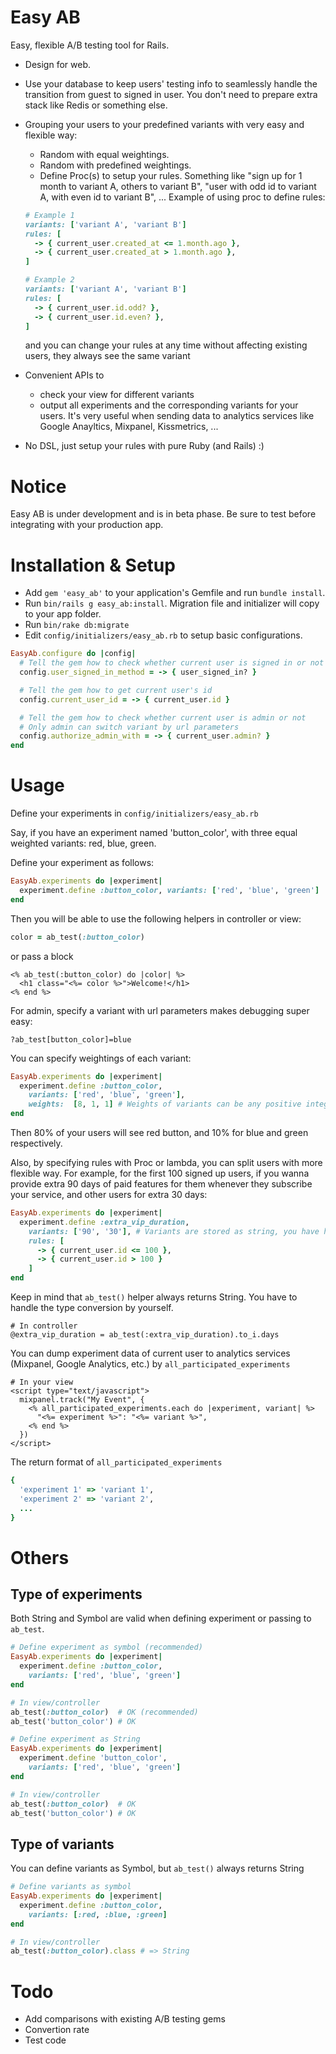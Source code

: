 # Easy AB

Easy, flexible A/B testing tool for Rails.

* Design for web.
* Use your database to keep users' testing info to seamlessly handle the transition from guest to signed in user. You don't need to prepare extra stack like Redis or something else.
* Grouping your users to your predefined variants with very easy and flexible way:
  * Random with equal weightings.
  * Random with predefined weightings.
  * Define Proc(s) to setup your rules. Something like "sign up for 1 month to variant A, others to variant B", "user with odd id to variant A, with even id to variant B", ...
  Example of using proc to define rules:

  ```ruby
  # Example 1
  variants: ['variant A', 'variant B']
  rules: [
    -> { current_user.created_at <= 1.month.ago },
    -> { current_user.created_at > 1.month.ago },
  ]

  # Example 2
  variants: ['variant A', 'variant B']
  rules: [
    -> { current_user.id.odd? },
    -> { current_user.id.even? },
  ]
  ```
  and you can change your rules at any time without affecting existing users, they always see the same variant
* Convenient APIs to
  * check your view for different variants
  * output all experiments and the corresponding variants for your users. It's very useful when sending data to analytics services like Google Anayltics, Mixpanel, Kissmetrics, ...
* No DSL, just setup your rules with pure Ruby (and Rails) :)

# Notice
Easy AB is under development and is in beta phase. Be sure to test before integrating with your production app.

# Installation & Setup

* Add `gem 'easy_ab'` to your application's Gemfile and run `bundle install`.
* Run `bin/rails g easy_ab:install`. Migration file and initializer will copy to your app folder.
* Run `bin/rake db:migrate`
* Edit `config/initializers/easy_ab.rb` to setup basic configurations.

```ruby
EasyAb.configure do |config|
  # Tell the gem how to check whether current user is signed in or not
  config.user_signed_in_method = -> { user_signed_in? }

  # Tell the gem how to get current user's id
  config.current_user_id = -> { current_user.id }

  # Tell the gem how to check whether current user is admin or not
  # Only admin can switch variant by url parameters
  config.authorize_admin_with = -> { current_user.admin? }
end
```

# Usage

Define your experiments in `config/initializers/easy_ab.rb`

Say, if you have an experiment named 'button_color', with three equal weighted variants: red, blue, green.

Define your experiment as follows:

``` ruby
EasyAb.experiments do |experiment|
  experiment.define :button_color, variants: ['red', 'blue', 'green']
end
```

Then you will be able to use the following helpers in controller or view:

```ruby
color = ab_test(:button_color)
```

or pass a block

```erb
<% ab_test(:button_color) do |color| %>
  <h1 class="<%= color %>">Welcome!</h1>
<% end %>
```

For admin, specify a variant with url parameters makes debugging super easy:

```
?ab_test[button_color]=blue
```

You can specify weightings of each variant:

``` ruby
EasyAb.experiments do |experiment|
  experiment.define :button_color,
    variants: ['red', 'blue', 'green'],
    weights:  [8, 1, 1] # Weights of variants can be any positive integers
end
```

Then 80% of your users will see red button, and 10% for blue and green respectively.

Also, by specifying rules with Proc or lambda, you can split users with more flexible way. For example, for the first 100 signed up users, if you wanna provide extra 90 days of paid features for them whenever they subscribe your service, and other users for extra 30 days:

```ruby
EasyAb.experiments do |experiment|
  experiment.define :extra_vip_duration,
    variants: ['90', '30'], # Variants are stored as string, you have handle the type conversion by yourself
    rules: [
      -> { current_user.id <= 100 },
      -> { current_user.id > 100 }
    ]
end
```

Keep in mind that `ab_test()` helper always returns String. You have to handle the type conversion by yourself.

```erb
# In controller
@extra_vip_duration = ab_test(:extra_vip_duration).to_i.days
```

You can dump experiment data of current user to analytics services (Mixpanel, Google Analytics, etc.) by `all_participated_experiments`

```erb
# In your view
<script type="text/javascript">
  mixpanel.track("My Event", {
    <% all_participated_experiments.each do |experiment, variant| %>
      "<%= experiment %>": "<%= variant %>",
    <% end %>
  })
</script>
```

The return format of `all_participated_experiments`

```ruby
{
  'experiment 1' => 'variant 1',
  'experiment 2' => 'variant 2',
  ...
}
```

# Others
## Type of experiments
Both String and Symbol are valid when defining experiment or passing to `ab_test`.

```ruby
# Define experiment as symbol (recommended)
EasyAb.experiments do |experiment|
  experiment.define :button_color,
    variants: ['red', 'blue', 'green']
end

# In view/controller
ab_test(:button_color)  # OK (recommended)
ab_test('button_color') # OK
```

```ruby
# Define experiment as String
EasyAb.experiments do |experiment|
  experiment.define 'button_color',
    variants: ['red', 'blue', 'green']
end

# In view/controller
ab_test(:button_color)  # OK
ab_test('button_color') # OK
```

## Type of variants
You can define variants as Symbol, but `ab_test()` always returns String

```ruby
# Define variants as symbol
EasyAb.experiments do |experiment|
  experiment.define :button_color,
    variants: [:red, :blue, :green]
end

# In view/controller
ab_test(:button_color).class # => String
```

# Todo
* Add comparisons with existing A/B testing gems
* Convertion rate
* Test code